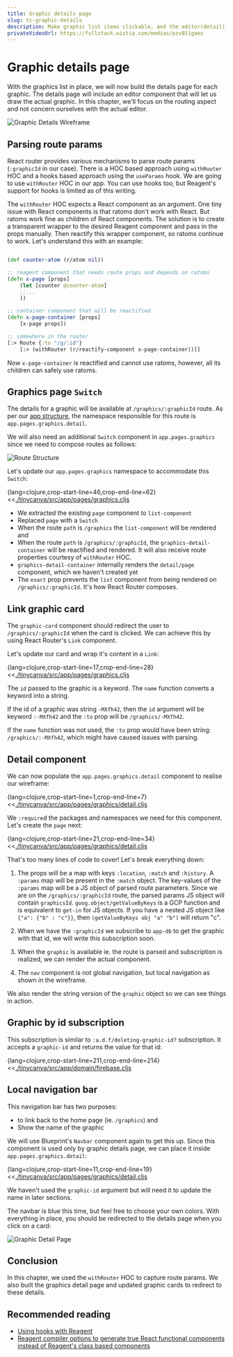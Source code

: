 ```yaml
---
title: Graphic details page
slug: tc-graphic-details
description: Make graphic list items clickable, and the editor(detail) route. In the process, we'll learn how to use React hooks with Reagent.
privateVideoUrl: https://fullstack.wistia.com/medias/pzv851gaez
---
```


# Graphic details page
With the graphics list in place, we will now build the details page for each graphic. The details page will include an editor component that will let us draw the actual graphic. In this chapter, we'll focus on the routing aspect and not concern ourselves with the actual editor.

![Graphic Details Wireframe](./public/assets/wireframe.png)

## Parsing route params
React router provides various mechanisms to parse route params (`:graphicId` in our case). There is a HOC based approach using `withRouter` HOC and a hooks based approach using the `useParams` hook. We are going to use `withRouter` HOC in our app. You can use hooks too, but Reagent's support for hooks is limited as of this writing.

The `withRouter` HOC expects a React component as an argument. One tiny issue with React components is that ratoms don't work with React. But ratoms work fine as children of React components. The solution is to create a transparent wrapper to the desired Reagent component and pass in the props manually. Then reactify this wrapper component, so ratoms continue to work. Let's understand this with an example:

```clojure

(def counter-atom (r/atom nil))

;; reagent component that needs route props and depends on ratoms
(defn x-page [props]
	(let [counter @counter-atom]
	;;...
	))

;; container component that will be reactified
(defn x-page-container [props]
	[x-page props])

;; somewhere in the router
[:> Route {:to "/g/:id"}
	[:> (withRouter (r/reactify-component x-page-container))]]
```

Now `x-page-container` is reactified and cannot use ratoms, however, all its children can safely use ratoms.


## Graphics page `Switch`
The details for a graphic will be available at `/graphics/:graphicId` route. As per our [app structure](/courses/courses/tinycanva-clojure-for-react-developers/tc-app-struct-auth-ui/), the namespace responsible for this route is `app.pages.graphics.detail`.

We will also need an additional `Switch` component in `app.pages.graphics` since we need to compose routes as follows:

![Route Structure](./public/assets/switch.png)

Let's update our `app.pages.graphics` namespace to accommodate this `Switch`:

{lang=clojure,crop-start-line=46,crop-end-line=62}
<<[./tinycanva/src/app/pages/graphics.cljs](./protected/source_code/tinycanva/src/app/pages/graphics.cljs)

- We extracted the existing `page` component to `list-component`
- Replaced `page` with a `Switch`
- When the route `path` is `/graphics` the `list-component` will be rendered and
- When the route `path` is `/graphics/:graphicId`, the `graphics-detail-container` will be reactified and rendered. It will also receive route properties courtesy of `withRouter` HOC.
- `graphics-detail-container` internally renders the `detail/page` component, which we haven't created yet 
- The `exact` prop prevents the `list` component from being rendered on `/graphics/:graphicId`. It's how React Router composes.

## Link graphic card
The `graphic-card` component should redirect the user to `/graphics/:graphicId` when the card is clicked. We can achieve this by using React Router's `Link` component.

Let's update our card and wrap it's content in a `Link`:

{lang=clojure,crop-start-line=17,crop-end-line=28}
<<[./tinycanva/src/app/pages/graphics.cljs](./protected/source_code/tinycanva/src/app/pages/graphics.cljs)

The `id` passed to the graphic is a keyword. The `name` function converts a keyword into a string.

If the id of a graphic was string `-MXfh42`, then the `id` argument will be keyword `:-MXfh42` and the `:to` prop will be `/graphics/-MXfh42`. 

If the `name` function was not used, the `:to` prop would have been string: `/graphics/:-MXfh42`, which might have caused issues with parsing.

## Detail component
We can now populate the `app.pages.graphics.detail` component to realise our wireframe:

{lang=clojure,crop-start-line=1,crop-end-line=7}
<<[./tinycanva/src/app/pages/graphics/detail.cljs](./protected/source_code/tinycanva/src/app/pages/graphics/detail.cljs)

We `:require`d the packages and namespaces we need for this component. Let's create the `page` next:

{lang=clojure,crop-start-line=21,crop-end-line=34}
<<[./tinycanva/src/app/pages/graphics/detail.cljs](./protected/source_code/tinycanva/src/app/pages/graphics/detail.cljs)

That's too many lines of code to cover! Let's break everything down:
1. The props will be a map with keys `:location`, `:match` and `:history`. A `:params` map will be present in the `:match` object. The key-values of the `:params` map will be a JS object of parsed route parameters. Since we are on the `/graphics/:graphicId` route, the parsed params JS object will contain `graphicsId`. `goog.object/getValueByKeys` is a GCP function and is equivalent to `get-in` for JS objects. If you have a nested JS object like `{"a": {"b" : "c"}}`, then `(getValueByKeys obj "a" "b")` will return "c".

2. When we have the `:graphicId` we subscribe to `app-db` to get the graphic with that id, we will write this subscription soon.

3. When the `graphic` is available ie. the route is parsed and subscription is realized, we can render the actual component. 

4. The `nav` component is not global navigation, but local navigation as shown in the wireframe. 

We also render the string version of the `graphic` object so we can see things in action.


## Graphic by id subscription
This subscription is similar to `:a.d.f/deleting-graphic-id?` subscription. It accepts a `graphic-id` and returns the value for that id:

{lang=clojure,crop-start-line=211,crop-end-line=214}
<<[./tinycanva/src/app/domain/firebase.cljs](./protected/source_code/tinycanva/src/app/domain/firebase.cljs)


## Local navigation bar
This navigation bar has two purposes:
- to link back to the home page (ie. `/graphics`) and
- Show the name of the graphic

We will use Blueprint's `Navbar` component again to get this up. Since this component is used only by graphic details page, we can place it inside `app.pages.graphics.detail`:

{lang=clojure,crop-start-line=11,crop-end-line=19}
<<[./tinycanva/src/app/pages/graphics/detail.cljs](./protected/source_code/tinycanva/src/app/pages/graphics/detail.cljs)

We haven't used the `graphic-id` argument but will need it to update the name in later sections.

The navbar is blue this time, but feel free to choose your own colors. With everything in place, you should be redirected to the details page when you click on a card:

![Graphic Detail Page](./public/assets/detail.gif)

## Conclusion
In this chapter, we used the `withRouter` HOC to capture route params. We also built the graphics detail page and updated graphic cards to redirect to these details.

## Recommended reading
- [Using hooks with Reagent](https://github.com/reagent-project/reagent/blob/master/doc/ReactFeatures.md#hooks)
- [Reagent compiler options to generate true React functional components instead of Reagent's class based components](https://github.com/reagent-project/reagent/blob/master/doc/ReagentCompiler.md)

